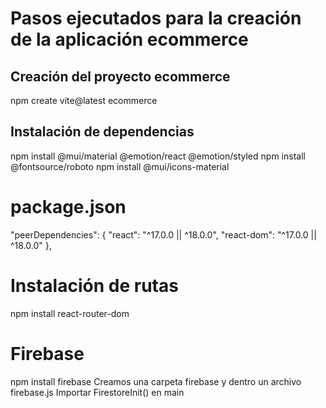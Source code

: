 # Pasos ejecutados para la creación de la aplicación ecommerce

## Creación del proyecto ecommerce

npm create vite@latest ecommerce

## Instalación de dependencias

npm install @mui/material @emotion/react @emotion/styled
npm install @fontsource/roboto
npm install @mui/icons-material

# package.json

"peerDependencies": {
  "react": "^17.0.0 || ^18.0.0",
  "react-dom": "^17.0.0 || ^18.0.0"
},

# Instalación de rutas

npm install react-router-dom


# Firebase
npm install firebase
Creamos una carpeta firebase y dentro un archivo firebase.js
Importar FirestoreInit() en main